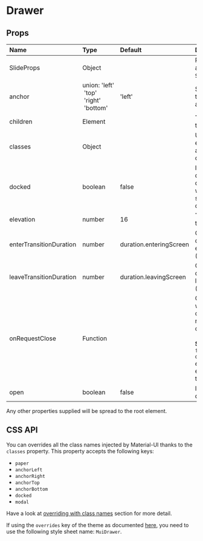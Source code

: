 <!--- This documentation is automatically generated, do not try to edit it. -->

# Drawer



## Props
| Name | Type | Default | Description |
|:-----|:-----|:--------|:------------|
| SlideProps | Object |  | Properties applied to the `Slide` element. |
| anchor | union:&nbsp;'left'<br>&nbsp;'top'<br>&nbsp;'right'<br>&nbsp;'bottom'<br> | 'left' | Side which will the drawer will appear from. |
| children | Element |  | The contents of the drawer. |
| classes | Object |  | Useful to extend the style applied to components. |
| docked | boolean | false | If `true`, the drawer will dock itself and will no longer slide in with an overlay. |
| elevation | number | 16 | The elevation of the drawer. |
| enterTransitionDuration | number | duration.enteringScreen | Customizes duration of enter animation (ms) |
| leaveTransitionDuration | number | duration.leavingScreen | Customizes duration of leave animation (ms) |
| onRequestClose | Function |  | Callback fired when the component requests to be closed.<br><br>**Signature:**<br>`function(event: object) => void`<br>*event:* The event source of the callback |
| open | boolean | false | If `true`, the drawer is open. |

Any other properties supplied will be spread to the root element.

## CSS API

You can overrides all the class names injected by Material-UI thanks to the `classes` property.
This property accepts the following keys:
- `paper`
- `anchorLeft`
- `anchorRight`
- `anchorTop`
- `anchorBottom`
- `docked`
- `modal`

Have a look at [overriding with class names](/customization/overrides#overriding-with-class-names)
section for more detail.

If using the `overrides` key of the theme as documented
[here](/customization/themes#customizing-all-instances-of-a-component-type),
you need to use the following style sheet name: `MuiDrawer`.
